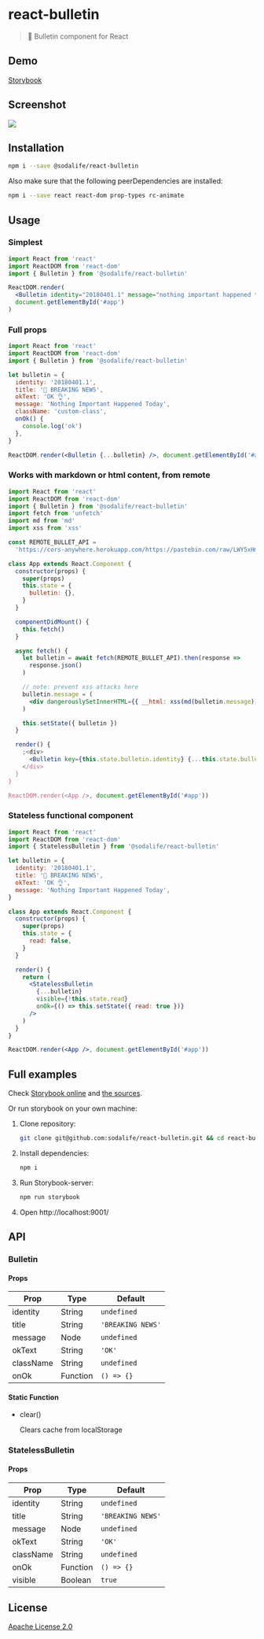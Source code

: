 # react-bulletin

> :loudspeaker: Bulletin component for React

## Demo

[Storybook](https://sodalife.github.io/react-bulletin)

## Screenshot

![](./_media/screenshot.png)

## Installation

```bash
npm i --save @sodalife/react-bulletin
```

Also make sure that the following peerDependencies are installed:

```bash
npm i --save react react-dom prop-types rc-animate
```

## Usage

### Simplest

```jsx
import React from 'react'
import ReactDOM from 'react-dom'
import { Bulletin } from '@sodalife/react-bulletin'

ReactDOM.render(
  <Bulletin identity="20180401.1" message="nothing important happened today" />,
  document.getElementById('#app')
)
```

### Full props

```jsx
import React from 'react'
import ReactDOM from 'react-dom'
import { Bulletin } from '@sodalife/react-bulletin'

let bulletin = {
  identity: '20180401.1',
  title: '🎉 BREAKING NEWS',
  okText: 'OK 👌',
  message: 'Nothing Important Happened Today',
  className: 'custom-class',
  onOk() {
    console.log('ok')
  },
}

ReactDOM.render(<Bulletin {...bulletin} />, document.getElementById('#app'))
```

### Works with markdown or html content, from remote

```jsx
import React from 'react'
import ReactDOM from 'react-dom'
import { Bulletin } from '@sodalife/react-bulletin'
import fetch from 'unfetch'
import md from 'md'
import xss from 'xss'

const REMOTE_BULLET_API =
  'https://cors-anywhere.herokuapp.com/https://pastebin.com/raw/LWY5xHmy'

class App extends React.Component {
  constructor(props) {
    super(props)
    this.state = {
      bulletin: {},
    }
  }

  componentDidMount() {
    this.fetch()
  }

  async fetch() {
    let bulletin = await fetch(REMOTE_BULLET_API).then(response =>
      response.json()
    )

    // note: prevent xss attacks here
    bulletin.message = (
      <div dangerouslySetInnerHTML={{ __html: xss(md(bulletin.message)) }} />
    )

    this.setState({ bulletin })
  }

  render() {
    ;<div>
      <Bulletin key={this.state.bulletin.identity} {...this.state.bulletin} />
    </div>
  }
}

ReactDOM.render(<App />, document.getElementById('#app'))
```

### Stateless functional component

```jsx
import React from 'react'
import ReactDOM from 'react-dom'
import { StatelessBulletin } from '@sodalife/react-bulletin'

let bulletin = {
  identity: '20180401.1',
  title: '🎉 BREAKING NEWS',
  okText: 'OK 👌',
  message: 'Nothing Important Happened Today',
}

class App extends React.Component {
  constructor(props) {
    super(props)
    this.state = {
      read: false,
    }
  }

  render() {
    return (
      <StatelessBulletin
        {...bulletin}
        visible={!this.state.read}
        onOk={() => this.setState({ read: true })}
      />
    )
  }
}

ReactDOM.render(<App />, document.getElementById('#app'))
```

## Full examples

Check [Storybook online](https://sodalife.github.io/react-bulletin/) and [the sources](./storybook).

Or run storybook on your own machine:

1.  Clone repository:

    ```bash
    git clone git@github.com:sodalife/react-bulletin.git && cd react-bulletin
    ```

2.  Install dependencies:

    ```bash
    npm i
    ```

3.  Run Storybook-server:

    ```bash
    npm run storybook
    ```

4.  Open http://localhost:9001/

## API

### Bulletin

#### Props

| Prop      | Type     | Default           |
| --------- | -------- | ----------------- |
| identity  | String   | `undefined`       |
| title     | String   | `'BREAKING NEWS'` |
| message   | Node     | `undefined`       |
| okText    | String   | `'OK'`            |
| className | String   | `undefined`       |
| onOk      | Function | `() => {}`        |

#### Static Function

* clear()

  Clears cache from localStorage

### StatelessBulletin

#### Props

| Prop      | Type     | Default           |
| --------- | -------- | ----------------- |
| identity  | String   | `undefined`       |
| title     | String   | `'BREAKING NEWS'` |
| message   | Node     | `undefined`       |
| okText    | String   | `'OK'`            |
| className | String   | `undefined`       |
| onOk      | Function | `() => {}`        |
| visible   | Boolean  | `true`            |

## License

[Apache License 2.0](license)
